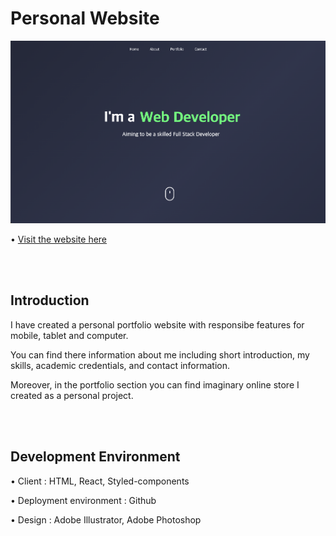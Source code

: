 # Personal Website

![Personal Website](./static/media/main.png)

• [Visit the website here](https://junbeomwooo.github.io/)

<br /> <br />
## Introduction
I have created a personal portfolio website with responsibe features for mobile, tablet and computer.

You can find there information about me including short introduction, my skills, academic credentials, and contact information.

Moreover, in the portfolio section you can find imaginary online store I created as a personal project.

<br /> <br />
## Development Environment
• Client : HTML, React, Styled-components

• Deployment environment : Github

• Design : Adobe Illustrator, Adobe Photoshop

<br /> <br />
